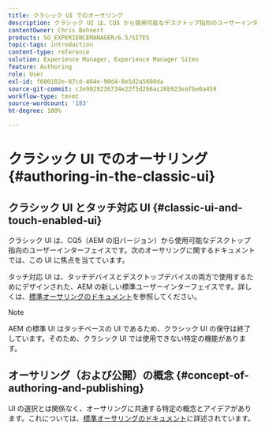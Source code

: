 ```yaml
---
title: クラシック UI でのオーサリング
description: クラシック UI は、CQ5 から使用可能なデスクトップ指向のユーザーインターフェイスです。次のオーサリングに関するドキュメントでは、この UI に焦点を当てています。タッチベースの UI は、タッチデバイスとデスクトップデバイスの両方で使用するためにデザインされた、AEM 用の新しい標準ユーザーインターフェイスです。詳しくは、標準オーサリングのドキュメントを参照してください。
contentOwner: Chris Bohnert
products: SG_EXPERIENCEMANAGER/6.5/SITES
topic-tags: introduction
content-type: reference
solution: Experience Manager, Experience Manager Sites
feature: Authoring
role: User
exl-id: f600102e-87cd-464e-90d4-8e5d2a5608da
source-git-commit: c3e9029236734e22f5d266ac26b923eafbe0a459
workflow-type: tm+mt
source-wordcount: '183'
ht-degree: 100%

---
```


# クラシック UI でのオーサリング {#authoring-in-the-classic-ui}

## クラシック UI とタッチ対応 UI {#classic-ui-and-touch-enabled-ui}

クラシック UI は、CQ5（AEM の旧バージョン）から使用可能なデスクトップ指向のユーザーインターフェイスです。次のオーサリングに関するドキュメントでは、この UI に焦点を当てています。

タッチ対応 UI は、タッチデバイスとデスクトップデバイスの両方で使用するためにデザインされた、AEM の新しい標準ユーザーインターフェイスです。詳しくは、[標準オーサリングのドキュメント](/help/sites-authoring/author.md)を参照してください。

>[!NOTE]
>
>AEM の標準 UI はタッチベースの UI であるため、クラシック UI の保守は終了しています。そのため、クラシック UI では使用できない特定の機能があります。

## オーサリング（および公開）の概念 {#concept-of-authoring-and-publishing}

UI の選択とは関係なく、オーサリングに共通する特定の概念とアイデアがあります。これについては、[標準オーサリングのドキュメント](/help/sites-authoring/author.md#concept-of-authoring-and-publishing)に詳述されています。
